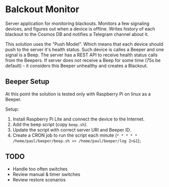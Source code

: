 # Balckout Monitor
Server application for monitoring blackouts.
Monitors a few signaling devices, and figures out when a device is offline.
Writes history of each blackout to the Cosmos DB and notifies a Telegram channel about it.

This solution uses the "Push Model". Which means that each device should push to the server it's health status.
Such device is calles a Beeper and one signal is a Beep.
The server has a REST API to receive health status calls from the Beepers.
If server does not receive a Beep for some time (75s be default) - it considers this Beeper unhealthy and creates a Blackout.

## Beeper Setup
At this point the solution is tested only with Raspberry Pi on linux as a Beeper.

Setup:
1. Install Raspberry Pi Lite and connect the device to the Internet.
2. Add the beep script (copy `beep.sh`).
3. Update the script with correct server URI and Beeper ID.
4. Create a CRON job to run the script each minute (`* * * * * /home/paul/beeper/beep.sh >> /home/paul/beeper/log 2>&1`);

## TODO
- Handle too often switches
- Review manual & timer switches
- Review restore scenarios